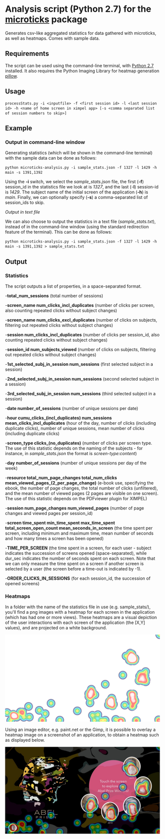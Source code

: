 # Analysis script (Python 2.7) for the [microticks](https://github.com/scriptotek/microticks) package

Generates csv-like aggregated statistics for data gathered with microticks, as well as heatmaps. Comes with sample data.

## Requirements
The script can be used using the command-line terminal, with [Python 2.7](https://www.python.org/download/releases/2.7/) installed. It also requires the Python Imaging Library for heatmap generation [pillow](https://github.com/python-pillow/Pillow). 

## Usage

	processStats.py -i <inputfile> -f <first session id> -l <last session id> -h <name of home screen in ximpel app> [-s <comma separated list of session numbers to skip>]

## Example

### Output in command-line window

Generating statistics (which will be shown in the command-line terminal) with the sample data can be done as follows: 

	python microticks-analysis.py -i sample_stats.json -f 1327 -l 1429 -h main -s 1391,1392

Using the **-i** switch, we select the *sample_stats.json* file, the first (**-f**) session_id in the statistics file we look at is *1327*, and the last (-**l**) session-id is *1429*. The subject name of the initial screen of the application (**-h**) is *main*. Finally, we can optionally specify (**-s**) a comma-separated list of session_ids to skip.

*Output in text file*

We can also choose to output the statistics in a text file (*sample_stats.txt*), instead of in the command-line window (using the standard redirection feature of the terminal). This can be done as follows:

	python microticks-analysis.py -i sample_stats.json -f 1327 -l 1429 -h main -s 1391,1392 > sample_stats.txt

## Output

### Statistics

The script outputs a list of properties, in a space-separated format.

-**total_num_sessions** (total number of sessions)

-**screen_name num_clicks_incl_duplicates** (number of clicks per screen, also counting repeated clicks without subject changes)

-**screen_name num_clicks_excl_duplicates** (number of clicks on subjects, filtering out repeated clicks without subject changes)

-**session num_clicks_incl_duplicates** (number of clicks per session_id, also counting repeated clicks without subject changes)

-**session_id num_subjects_viewed** (number of clicks on subjects, filtering out repeated clicks without subject changes)

-**1st_selected_subj_in_session num_sessions** (first selected subject in a session)

-**2nd_selected_subj_in_session num_sessions** (second selected subject in a session)

-**3rd_selected_subj_in_session num_sessions** (third selected subject in a session)

-**date number_of_sessions** (number of unique sessions per date)

-**hour cumu_clicks_(incl_duplicates) num_sessions mean_clicks_incl_duplicates** (hour of the day, number of clicks (including duplicate clicks), number of unique sessions, mean number of clicks (including duplicate clicks)

-**screen_type clicks_(no_duplicates)** (number of clicks per screen type. The use of this statistic depends on the naming of the subjects - for instance, in *sample_stats.json* the format is *screen-type:content*)

-**day number_of_sessions** (number of unique sessions per day of the week)

-**resource total_num_page_changes total_num_clicks mean_viewed_pages_(2_per_page_change)** (e-book use, specifying the ebook, the number of page changes, the total number of clicks (unfiltered), and the mean number of viewed pages (2 pages are visible on one screen). The use of this statistic depends on the PDFviewer plugin for XIMPEL)

-**session num_page_changes num_viewed_pages** (number of page changes and viewed pages per session_id)

-**screen time_spent min_time_spent max_time_spent total_screen_open_count mean_seconds_in_screen** (the time spent per screen, including minimum and maximum time, mean number of seconds and how many times a screen has been opened)

-**TIME_PER_SCREEN** (the time spent in a screen, for each user - subject indicates the succession of screens opened (space-separated), while dur_sec indicates the number of seconds spent on each screen. Note that we can only measure the time spent on a screen if another screen is selected by a user (the screen before a time-out is indicated by -1).

-**ORDER_CLICKS_IN_SESSIONS** (for each session_id, the succession of opened screens)

### Heatmaps

In a folder with the name of the statistics file in use (e.g. sample_stats/), you'll find a png images with a heatmap for each screen in the application (which has had one or more views). These heatmaps are a visual depiction of the user interactions with each screen of the application (the [X,Y] values), and are projected on a white background.

![Resulting heatmap for the main screen of an application](/images/heatmap-main.png "Resulting heatmap for the main screen of an application")

Using an image editor, e.g. paint.net or the Gimp, it is possible to overlay a heatmap image on a screenshot of an application, to obtain a heatmap such as displayed below.

![Resulting heatmap for the main screen of an application](/images/heatmap-overlay.jpg "Resulting heatmap for the main screen of an application")